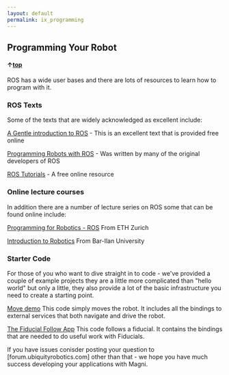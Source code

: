 ```yaml
---
layout: default
permalink: ix_programming
---
```


##	Programming Your Robot

#### &uarr;[top](https://ubiquityrobotics.github.io/learn/)

ROS has a wide user bases and there are lots of resources to learn how to program with it.

### ROS Texts

Some of the texts that are widely acknowledged as excellent include:

[A Gentle introduction to ROS](https://cse.sc.edu/~jokane/agitr/ ) - This is an excellent text that is provided free online 

[Programming Robots with ROS](http://wiki.ros.org/Books/Programming_Robots_with_ROS) - Was written by many of the original developers of ROS

[ROS Tutorials](http://wiki.ros.org/ROS/Tutorials) - A free online resource

### Online lecture courses
In addition there are a number of lecture series on ROS some that can be found online include:

[Programming for Robotics - ROS](http://www.rsl.ethz.ch/education-students/lectures/ros.html) From ETH Zurich

[Introduction to Robotics](http://u.cs.biu.ac.il/~yehoshr1/89-685/) From Bar-Ilan University

### Starter Code

For those of you who want to dive straight in to code - we've provided a couple of example projects they are a little more complicated than "hello world" but only a little, they also provide a lot of the basic infrastructure you need to create a starting point.

[Move demo](https://github.com/UbiquityRobotics/demos/tree/master/move_demo) This code simply moves the robot. It includes all the bindings to external services that both navigate and drive the robot.

[The Fiducial Follow App](https://github.com/UbiquityRobotics/demos/tree/master/fiducial_follow) This code follows a fiducial. It contains the bindings that are needed to do useful work with Fiducials.

If you have issues conisder posting your question to [forum.ubiquityrobotics.com] other than that - we hope you have much success developing your applications with Magni.

<!--
12.	Writing Your First Script
13.	Creating a Map
14.	Autonomous Driving
15.	Going Forward and Avoiding Obstacles with Code
16.	Going to a Specific Location on Your Map Using Code
17.	Monitor Magni Battery Status
18.	Button Events
19.	What to Read Next
-->
